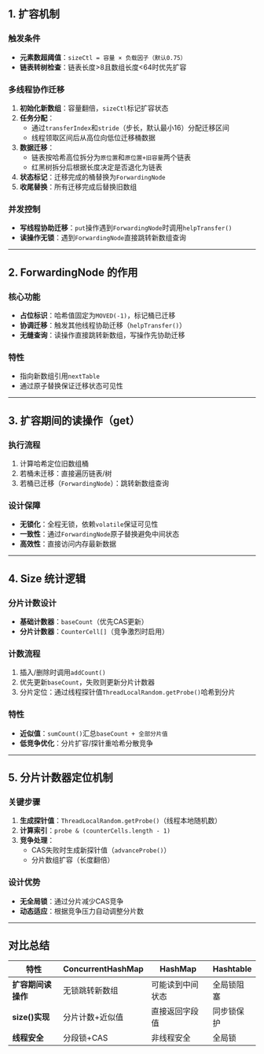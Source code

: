 ## 1. 扩容机制
### 触发条件
- **元素数超阈值**：`sizeCtl = 容量 × 负载因子（默认0.75）`
- **链表转树检查**：链表长度>8且数组长度<64时优先扩容

### 多线程协作迁移
1. **初始化新数组**：容量翻倍，`sizeCtl`标记扩容状态
2. **任务分配**：
   - 通过`transferIndex`和`stride`（步长，默认最小16）分配迁移区间
   - 线程领取区间后从高位向低位迁移桶数据
3. **数据迁移**：
   - 链表按哈希高位拆分为`原位置`和`原位置+旧容量`两个链表
   - 红黑树拆分后根据长度决定是否退化为链表
4. **状态标记**：迁移完成的桶替换为`ForwardingNode`
5. **收尾替换**：所有迁移完成后替换旧数组

### 并发控制
- **写线程协助迁移**：`put`操作遇到`ForwardingNode`时调用`helpTransfer()`
- **读操作无锁**：遇到`ForwardingNode`直接跳转新数组查询

---

## 2. ForwardingNode 的作用
### 核心功能
- **占位标识**：哈希值固定为`MOVED(-1)`，标记桶已迁移
- **协调迁移**：触发其他线程协助迁移（`helpTransfer()`）
- **无缝查询**：读操作直接跳转新数组，写操作先协助迁移

### 特性
- 指向新数组引用`nextTable`
- 通过原子替换保证迁移状态可见性

---

## 3. 扩容期间的读操作（get）
### 执行流程
1. 计算哈希定位旧数组桶
2. 若桶未迁移：直接遍历链表/树
3. 若桶已迁移（`ForwardingNode`）：跳转新数组查询

### 设计保障
- **无锁化**：全程无锁，依赖`volatile`保证可见性
- **一致性**：通过`ForwardingNode`原子替换避免中间状态
- **高效性**：直接访问内存最新数据

---

## 4. Size 统计逻辑
### 分片计数设计
- **基础计数器**：`baseCount`（优先CAS更新）
- **分片计数器**：`CounterCell[]`（竞争激烈时启用）

### 计数流程
1. 插入/删除时调用`addCount()`
2. 优先更新`baseCount`，失败则更新分片计数器
3. 分片定位：通过线程探针值`ThreadLocalRandom.getProbe()`哈希到分片

### 特性
- **近似值**：`sumCount()`汇总`baseCount + 全部分片值`
- **低竞争优化**：分片扩容/探针重哈希分散竞争

---

## 5. 分片计数器定位机制
### 关键步骤
1. **生成探针值**：`ThreadLocalRandom.getProbe()`（线程本地随机数）
2. **计算索引**：`probe & (counterCells.length - 1)`
3. **竞争处理**：
   - CAS失败时生成新探针值（`advanceProbe()`）
   - 分片数组扩容（长度翻倍）

### 设计优势
- **无全局锁**：通过分片减少CAS竞争
- **动态适应**：根据竞争压力自动调整分片数

---

## 对比总结
| 特性                | ConcurrentHashMap          | HashMap         | Hashtable       |
|---------------------|----------------------------|-----------------|-----------------|
| **扩容期间读操作**   | 无锁跳转新数组              | 可能读到中间状态 | 全局锁阻塞       |
| **size()实现**      | 分片计数+近似值             | 直接返回字段值   | 同步锁保护       |
| **线程安全**        | 分段锁+CAS                 | 非线程安全       | 全局锁           |